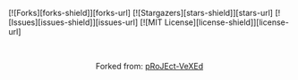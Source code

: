 
[![Forks][forks-shield]][forks-url]
[![Stargazers][stars-shield]][stars-url]
[![Issues][issues-shield]][issues-url]
[![MIT License][license-shield]][license-url]

<br>
<p align="center">
  Forked from:
  <a href="https://github.com/akiritsu/pRoJEct-VeXEd">
    pRoJEct-VeXEd
  </a>
</p>